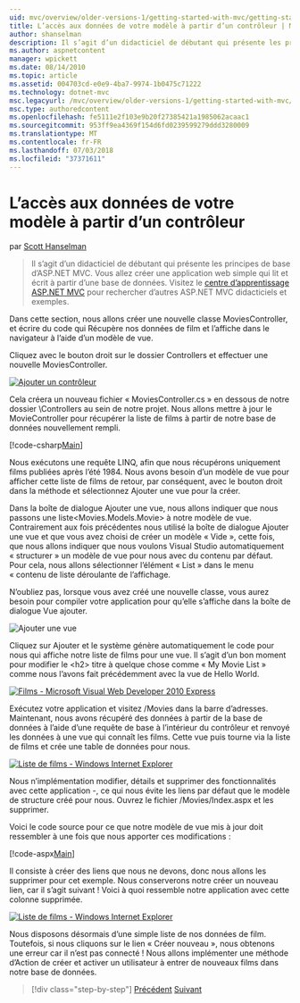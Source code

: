 ```yaml
---
uid: mvc/overview/older-versions-1/getting-started-with-mvc/getting-started-with-mvc-part5
title: L’accès aux données de votre modèle à partir d’un contrôleur | Microsoft Docs
author: shanselman
description: Il s’agit d’un didacticiel de débutant qui présente les principes de base d’ASP.NET MVC. Créer une application web simple qui lit et écrit à partir d’une base de données.
ms.author: aspnetcontent
manager: wpickett
ms.date: 08/14/2010
ms.topic: article
ms.assetid: 004703cd-e0e9-4ba7-9974-1b0475c71222
ms.technology: dotnet-mvc
msc.legacyurl: /mvc/overview/older-versions-1/getting-started-with-mvc/getting-started-with-mvc-part5
msc.type: authoredcontent
ms.openlocfilehash: fe5111e2f103e9b20f27385421a1985062acaac1
ms.sourcegitcommit: 953ff9ea4369f154d6fd0239599279ddd3280009
ms.translationtype: MT
ms.contentlocale: fr-FR
ms.lasthandoff: 07/03/2018
ms.locfileid: "37371611"
---
```

<a name="accessing-your-models-data-from-a-controller"></a>L’accès aux données de votre modèle à partir d’un contrôleur
====================
par [Scott Hanselman](https://github.com/shanselman)

> Il s’agit d’un didacticiel de débutant qui présente les principes de base d’ASP.NET MVC. Vous allez créer une application web simple qui lit et écrit à partir d’une base de données. Visitez le [centre d’apprentissage ASP.NET MVC](../../../index.md) pour rechercher d’autres ASP.NET MVC didacticiels et exemples.


Dans cette section, nous allons créer une nouvelle classe MoviesController, et écrire du code qui Récupère nos données de film et l’affiche dans le navigateur à l’aide d’un modèle de vue.

Cliquez avec le bouton droit sur le dossier Controllers et effectuer une nouvelle MoviesController.

[![Ajouter un contrôleur](getting-started-with-mvc-part5/_static/image2.png)](getting-started-with-mvc-part5/_static/image1.png)

Cela créera un nouveau fichier « MoviesController.cs » en dessous de notre dossier \Controllers au sein de notre projet. Nous allons mettre à jour le MovieController pour récupérer la liste de films à partir de notre base de données nouvellement rempli.

[!code-csharp[Main](getting-started-with-mvc-part5/samples/sample1.cs)]

Nous exécutons une requête LINQ, afin que nous récupérons uniquement films publiées après l’été 1984. Nous avons besoin d’un modèle de vue pour afficher cette liste de films de retour, par conséquent, avec le bouton droit dans la méthode et sélectionnez Ajouter une vue pour la créer.

Dans la boîte de dialogue Ajouter une vue, nous allons indiquer que nous passons une liste&lt;Movies.Models.Movie&gt; à notre modèle de vue. Contrairement aux fois précédentes nous utilisé la boîte de dialogue Ajouter une vue et que vous avez choisi de créer un modèle « Vide », cette fois, que nous allons indiquer que nous voulons Visual Studio automatiquement « structurer » un modèle de vue pour nous avec du contenu par défaut. Pour cela, nous allons sélectionner l’élément « List » dans le menu « contenu de liste déroulante de l’affichage.

N’oubliez pas, lorsque vous avez créé une nouvelle classe, vous aurez besoin pour compiler votre application pour qu’elle s’affiche dans la boîte de dialogue Vue ajouter.

![Ajouter une vue](getting-started-with-mvc-part5/_static/image3.png)

Cliquez sur Ajouter et le système génère automatiquement le code pour nous qui affiche notre liste de films pour une vue. Il s’agit d’un bon moment pour modifier le &lt;h2&gt; titre à quelque chose comme « My Movie List » comme nous l’avons fait précédemment avec la vue de Hello World.

[![Films - Microsoft Visual Web Developer 2010 Express](getting-started-with-mvc-part5/_static/image5.png)](getting-started-with-mvc-part5/_static/image4.png)

Exécutez votre application et visitez /Movies dans la barre d’adresses. Maintenant, nous avons récupéré des données à partir de la base de données à l’aide d’une requête de base à l’intérieur du contrôleur et renvoyé les données à une vue qui connaît les films. Cette vue puis tourne via la liste de films et crée une table de données pour nous.

[![Liste de films - Windows Internet Explorer](getting-started-with-mvc-part5/_static/image7.png)](getting-started-with-mvc-part5/_static/image6.png)

Nous n’implémentation modifier, détails et supprimer des fonctionnalités avec cette application -, ce qui nous évite les liens par défaut que le modèle de structure créé pour nous. Ouvrez le fichier /Movies/Index.aspx et les supprimer.

Voici le code source pour ce que notre modèle de vue mis à jour doit ressembler à une fois que nous apporter ces modifications :

[!code-aspx[Main](getting-started-with-mvc-part5/samples/sample2.aspx)]

Il consiste à créer des liens que nous ne devons, donc nous allons les supprimer pour cet exemple. Nous conserverons notre créer un nouveau lien, car il s’agit suivant ! Voici à quoi ressemble notre application avec cette colonne supprimée.

[![Liste de films - Windows Internet Explorer](getting-started-with-mvc-part5/_static/image9.png)](getting-started-with-mvc-part5/_static/image8.png)

Nous disposons désormais d’une simple liste de nos données de film. Toutefois, si nous cliquons sur le lien « Créer nouveau », nous obtenons une erreur car il n’est pas connecté ! Nous allons implémenter une méthode d’Action de créer et activer un utilisateur à entrer de nouveaux films dans notre base de données.

> [!div class="step-by-step"]
> [Précédent](getting-started-with-mvc-part4.md)
> [Suivant](getting-started-with-mvc-part6.md)
